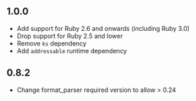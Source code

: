## 1.0.0
* Add support for Ruby 2.6 and onwards (including Ruby 3.0)
* Drop support for Ruby 2.5 and lower
* Remove `ks` dependency
* Add `addressable` runtime dependency

## 0.8.2
* Change format_parser required version to allow > 0.24
